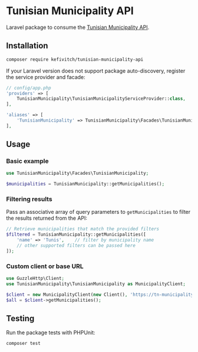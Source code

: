 # Tunisian Municipality API

Laravel package to consume the [Tunisian Municipality API](https://tn-municipality-api.vercel.app/).

## Installation

```bash
composer require kefivitch/tunisian-municipality-api
```

If your Laravel version does not support package auto-discovery, register the service provider and facade:

```php
// config/app.php
'providers' => [
    TunisianMunicipality\TunisianMunicipalityServiceProvider::class,
],

'aliases' => [
    'TunisianMunicipality' => TunisianMunicipality\Facades\TunisianMunicipality::class,
],
```

## Usage

### Basic example

```php
use TunisianMunicipality\Facades\TunisianMunicipality;

$municipalities = TunisianMunicipality::getMunicipalities();
```

### Filtering results

Pass an associative array of query parameters to `getMunicipalities` to filter the results returned from the API:

```php
// Retrieve municipalities that match the provided filters
$filtered = TunisianMunicipality::getMunicipalities([
    'name' => 'Tunis',    // filter by municipality name
    // other supported filters can be passed here
]);
```

### Custom client or base URL

```php
use GuzzleHttp\Client;
use TunisianMunicipality\TunisianMunicipality as MunicipalityClient;

$client = new MunicipalityClient(new Client(), 'https://tn-municipality-api.vercel.app');
$all = $client->getMunicipalities();
```

## Testing

Run the package tests with PHPUnit:

```bash
composer test
```
